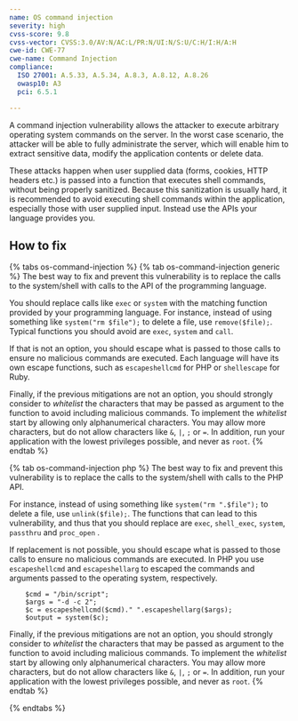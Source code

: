 ```yaml
---
name: OS command injection
severity: high
cvss-score: 9.8
cvss-vector: CVSS:3.0/AV:N/AC:L/PR:N/UI:N/S:U/C:H/I:H/A:H
cwe-id: CWE-77
cwe-name: Command Injection
compliance:
  ISO 27001: A.5.33, A.5.34, A.8.3, A.8.12, A.8.26
  owasp10: A3
  pci: 6.5.1

---            
```


A command injection vulnerability allows the attacker to execute arbitrary operating system commands on the server. In the worst case scenario, the attacker will be able to fully administrate the server, which will enable him to extract sensitive data, modify the application contents or delete data.

These attacks happen when user supplied data (forms, cookies, HTTP headers etc.) is passed into a function that executes shell commands, without being properly sanitized. Because this sanitization is usually hard, it is recommended to avoid executing shell commands within the application, especially those with user supplied input. Instead use the APIs your language provides you.



## How to fix

{% tabs os-command-injection %}
{% tab os-command-injection generic %}
The best way to fix and prevent this vulnerability is to replace the calls to the system/shell with calls to the API of the programming language. 

You should replace calls like `exec` or `system` with the matching function provided by your programming language. For instance, instead of using something like `system("rm $file");` to delete a file, use `remove($file);`. Typical functions you should avoid are `exec`, `system` and `call`.

If that is not an option, you should escape what is passed to those calls to ensure no malicious commands are executed. Each language will have its own escape functions, such as `escapeshellcmd` for PHP or `shellescape` for Ruby.

Finally, if the previous mitigations are not an option, you should strongly consider to _whitelist_ the characters that may be passed as argument to the function to avoid including malicious commands. To implement the _whitelist_ start by allowing only alphanumerical characters. You may allow more characters, but do not allow characters like `&`, `|`, `;` or `=`. In addition, run your application with the lowest privileges possible, and never as `root`. 
{% endtab %}

{% tab os-command-injection php %}
The best way to fix and prevent this vulnerability is to replace the calls to the system/shell with calls to the PHP API.

For instance, instead of using something like `system("rm ".$file");` to delete a file, use `unlink($file);`. The functions that can lead to this vulnerability, and thus that you should replace are `exec`, `shell_exec`, `system`, `passthru` and `proc_open` .

If replacement is not possible, you should escape what is passed to those calls to ensure no malicious commands are executed. In PHP you use `escapeshellcmd` and `escapeshellarg` to escaped the commands and arguments passed to the operating system, respectively.

```
    $cmd = "/bin/script";
    $args = "-d -c 2";
    $c = escapeshellcmd($cmd)." ".escapeshellarg($args);
    $output = system($c);
````
Finally, if the previous mitigations are not an option, you should strongly consider to _whitelist_ the characters that may be passed as argument to the function to avoid including malicious commands. To implement the _whitelist_ start by allowing only alphanumerical characters. You may allow more characters, but do not allow characters like `&`, `|`, `;` or `=`. In addition, run your application with the lowest privileges possible, and never as `root`.
{% endtab %}

{% endtabs %}
